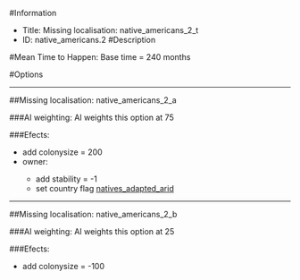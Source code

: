 #Information
 - Title: Missing localisation: native_americans_2_t
 - ID: native_americans.2
#Description

#Mean Time to Happen:
Base time = 240 months

#Options

___
##Missing localisation: native_americans_2_a

###AI weighting:
AI weights this option at 75


###Efects:<ul><li>add colonysize = 200</li><li>owner:</li><ul><li>add stability = -1</li><li>set country flag [natives_adapted_arid](../flags/natives_adapted_arid.md)</li></ul></ul>

___
##Missing localisation: native_americans_2_b

###AI weighting:
AI weights this option at 25


###Efects:<ul><li>add colonysize = -100</li></ul>
